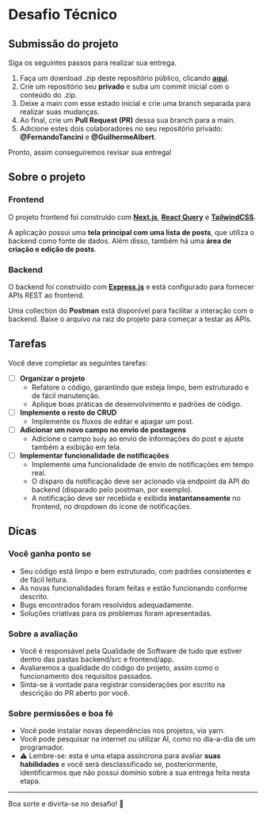# Desafio Técnico

## **Submissão do projeto**

Siga os seguintes passos para realizar sua entrega.

1. Faça um download .zip deste repositório público, clicando **[aqui](https://github.com/Cidadania-Ja/code-maze/archive/refs/heads/main.zip)**.
2. Crie um repositório seu **privado** e suba um commit inicial com o conteúdo do .zip.
3. Deixe a main com esse estado inicial e crie uma branch separada para realizar suas mudanças.
4. Ao final, crie um **Pull Request (PR)** dessa sua branch para a main.
5. Adicione estes dois colaboradores no seu repositório privado: **@FernandoTancini** e **@GuilhermeAlbert**.

Pronto, assim conseguiremos revisar sua entrega!

## **Sobre o projeto**

### Frontend

O projeto frontend foi construído com **[Next.js](https://nextjs.org/)**, **[React Query](https://tanstack.com/query/latest)** e **[TailwindCSS](https://tailwindcss.com/)**.

A aplicação possui uma **tela principal com uma lista de posts**, que utiliza o backend como fonte de dados. Além disso, também há uma **área de criação e edição de posts**.

### Backend

O backend foi construído com **[Express.js](https://expressjs.com/)** e está configurado para fornecer APIs REST ao frontend.

Uma collection do **Postman** está disponível para facilitar a interação com o backend. Baixe o arquivo na raiz do projeto para começar a testar as APIs.

## Tarefas

Você deve completar as seguintes tarefas:

- [ ] **Organizar o projeto**
  - Refatore o código, garantindo que esteja limpo, bem estruturado e de fácil manutenção.
  - Aplique boas práticas de desenvolvimento e padrões de código.
- [ ] **Implemente o resto do CRUD**
  - Implemente os fluxos de editar e apagar um post.
- [ ] **Adicionar um novo campo no envio de postagens**
  - Adicione o campo `body` ao envio de informações do post e ajuste também a exibição em tela.
- [ ] **Implementar funcionalidade de notificações**
  - Implemente uma funcionalidade de envio de notificações em tempo real.
  - O disparo da notificação deve ser acionado via endpoint da API do backend (disparado pelo postman, por exemplo).
  - A notificação deve ser recebida e exibida **instantaneamente** no frontend, no dropdown do ícone de notificações.

## Dicas

### **Você ganha ponto se**

- Seu código está limpo e bem estruturado, com padrões consistentes e de fácil leitura.
- As novas funcionalidades foram feitas e estão funcionando conforme descrito.
- Bugs encontrados foram resolvidos adequadamente.
- Soluções criativas para os problemas foram apresentadas.

### **Sobre a avaliação**

- Você é responsável pela Qualidade de Software de tudo que estiver dentro das pastas backend/src e frontend/app.
- Avaliaremos a qualidade do código do projeto, assim como o funcionamento dos requisitos passados.
- Sinta-se à vontade para registrar considerações por escrito na descrição do PR aberto por você.

### **Sobre permissões e boa fé**

- Você pode instalar novas dependências nos projetos, via yarn.
- Você pode pesquisar na internet ou utilizar AI, como no dia-a-dia de um programador.
- ⚠️ Lembre-se: esta é uma etapa assíncrona para avaliar **suas habilidades** e você será desclassificado se, posteriormente, identificarmos que não possui domínio sobre a sua entrega feita nesta etapa.

---

Boa sorte e divirta-se no desafio! 🚀
